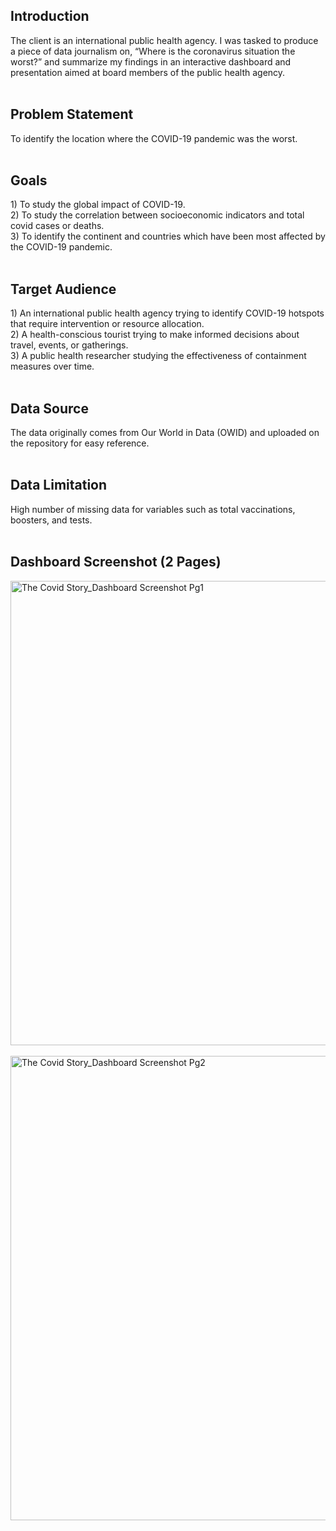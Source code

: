 <h2> Introduction </h2>
The client is an international public health agency. I was tasked to produce a piece of data journalism on, “Where is the coronavirus situation the worst?” and summarize my findings in an interactive dashboard and presentation aimed at board members of the public health agency.
<br>
<br>
<h2> Problem Statement </h2>
To identify the location where the COVID-19 pandemic was the worst.
<br>
<br>
<h2> Goals </h2>
1) To study the global impact of COVID-19.
<br/>2) To study the correlation between socioeconomic indicators and total covid cases or deaths.
<br/>3) To identify the continent and countries which have been most affected by the COVID-19 pandemic.
<br>
<br>
<h2> Target Audience </h2>
1) An international public health agency trying to identify COVID-19 hotspots that require intervention or resource allocation. <br>
2) A health-conscious tourist trying to make informed decisions about travel, events, or gatherings. <br>
3) A public health researcher studying the effectiveness of containment measures over time.
<br>
<br>
<h2> Data Source </h2>
The data originally comes from Our World in Data (OWID) and uploaded on the repository for easy reference.
<br>
<br>
<h2> Data Limitation </h2>
High number of missing data for variables such as total vaccinations, boosters, and tests.
<br>
<br>
<h2> Dashboard Screenshot (2 Pages) </h2>
<img width="1341" height="743" alt="The Covid Story_Dashboard Screenshot Pg1" src="https://github.com/user-attachments/assets/4fdbf563-6d88-4188-9a87-02e05471adbd" /> <br> <br>
<img width="1341" height="743" alt="The Covid Story_Dashboard Screenshot Pg2" src="https://github.com/user-attachments/assets/6c37dd3c-5ebd-4698-b867-6befd956bece" />

